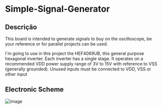 # Simple-Signal-Generator

Descrição
---

This board is intended to generate signals to buy on the oscilloscope, be your reference or for parallel projects can be used. 

I'm going to use in this project the HEF4069UB, this general purpose hexagonal inverter. Each inverter has a single stage. It operates on a recommended VDD power supply range of 3V to 15V with reference to VSS (generally grounded). Unused inputs must be connected to VDD, VSS or other input


Electronic Scheme
---
![image](https://i.imgur.com/YTEhpec.png)
